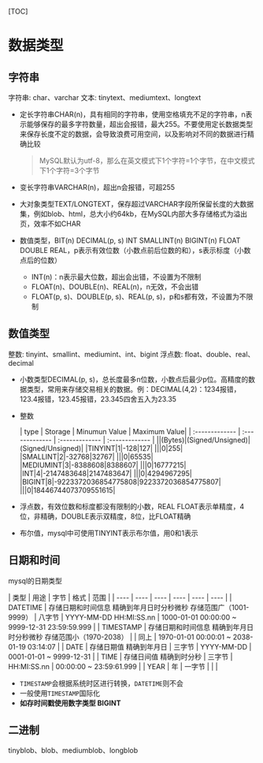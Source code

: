 [TOC]

# 数据类型

## 字符串
字符串: char、varchar
文本: tinytext、mediumtext、longtext

- 定长字符串CHAR(n)，具有相同的字符串，使用空格填充不足的字符串，n表示能够保存的最多字符数量，超出会报错，最大255。不要使用定长数据类型来保存长度不定的数据，会导致浪费可用空间，以及影响对不同的数据进行精确比较
    
    > MySQL默认为utf-8，那么在英文模式下1个字符=1个字节，在中文模式下1个字符=3个字节
    
- 变长字符串VARCHAR(n)，超出n会报错，可超255
- 大对象类型TEXT/LONGTEXT，保存超过VARCHAR字段所保留长度的大数据集，例如blob、html，总大小约64kb，在MySQL内部大多存储格式为溢出页，效率不如CHAR
- 数值类型，BIT(n) DECIMAL(p, s) INT SMALLINT(n) BIGINT(n) FLOAT DOUBLE REAL，p表示有效位数（小数点前后位数的和），s表示标度（小数点后的位数）
    - INT(n)：n表示最大位数，超出会出错，不设置为不限制
    - FLOAT(n)、DOUBLE(n)、REAL(n)，n无效，不会出错
    - FLOAT(p, s)、DOUBLE(p, s)、REAL(p, s)，p和s都有效，不设置为不限制

## 数值类型
整数: tinyint、smallint、mediumint、int、bigint
浮点数: float、double、real、decimal

- 小数类型DECIMAL(p, s)，总长度最多n位数，小数点后最少p位。高精度的数据类型，常用来存储交易相关的数据。例：DECIMAL(4,2)：1234报错，123.4报错，123.45报错，23.345四舍五入为23.35
- 整数

    | type | Storage | Minumun Value | Maximum Value|
| :------------- | :------------- | :------------- | :------------- |
||(Bytes)|(Signed/Unsigned)|(Signed/Unsigned)|
|TINYINT|1|-128|127|
|||0|255|
|SMALLINT|2|-32768|32767|
|||0|65535|
|MEDIUMINT|3|-8388608|8388607|
|||0|16777215|
|INT|4|-2147483648|2147483647|
|||0|4294967295|
|BIGINT|8|-9223372036854775808|9223372036854775807|
|||0|18446744073709551615|

- 浮点数，有效位数和标度都没有限制的小数，REAL FLOAT表示单精度，4位，非精确，DOUBLE表示双精度，8位，比FLOAT精确
- 布尔值，mysql中可使用TINYINT表示布尔值，用0和1表示

## 日期和时间
mysql的日期类型

| 类型 | 用途 | 字节  | 格式 | 范围 | 
| ---- | ---- | ----  | ---- | ---- | ---- |
| DATETIME | 存储日期和时间信息 精确到年月日时分秒微秒 存储范围广（1001-9999） | 八字节   | YYYY-MM-DD HH:MI:SS.nn | 1000-01-01 00:00:00 ~ 9999-12-31 23:59:59.999 |
| TIMESTAMP | 存储日期和时间信息 精确到年月日时分秒微秒 存储范围小（1970-2038） | | 同上 | 1970-01-01 00:00:01 ~ 2038-01-19 03:14:07 |
| DATE | 存储日期值 精确到年月日 | 三字节  | YYYY-MM-DD | 0001-01-01 ~ 9999-12-31 |
| TIME | 存储日间值 精确到时分秒 | 三字节 | HH:MI:SS.nn | 00:00:00 ~ 23:59:61.999 |
| YEAR | 年 | 一字节 |  |  |

- `TIMESTAMP`会根据系统时区进行转换，`DATETIME`则不会
- 一般使用`TIMESTAMP`国际化
- **如存时间戳使用数字类型 BIGINT**

## 二进制
tinyblob、blob、mediumblob、longblob